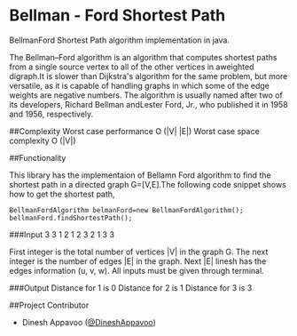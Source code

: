 Bellman - Ford Shortest Path 
=======================

BellmanFord Shortest Path algorithm implementation in java.

The Bellman–Ford algorithm is an algorithm that computes shortest paths from a single source vertex to all of the other
vertices in aweighted digraph.It is slower than Dijkstra's algorithm for the same problem, but more versatile, as it is
capable of handling graphs in which some of the edge weights are negative numbers. The algorithm is usually named after
two of its developers, Richard Bellman andLester Ford, Jr., who published it in 1958 and 1956, respectively.

##Complexity
	  Worst case performance  O (|V| |E|)
	  Worst case space complexity O (|V|)

##Functionality

This library has the implementaion of Bellamn Ford algorithm to find the shortest path in a directed graph G=[V,E].The 
following code snippet shows how to get the shortest path,

    BellmanFordAlgorithm belmanFord=new BellmanFordAlgorithm();
    bellmanFord.findShortestPath();

###Input
	3 3
	1 2 1
	2 3 2
	1 3 3

First integer is the total number of vertices |V| in the graph G. The next integer is the number of edges |E| in the graph.
Next |E| linesh has the edges information (u, v, w). All inputs must be given through terminal.

###Output
	 Distance for 1 is 0
	 Distance for 2 is 1
	 Distance for 3 is 3
  
##Project Contributor

* Dinesh Appavoo ([@DineshAppavoo](https://twitter.com/DineshAppavoo))
